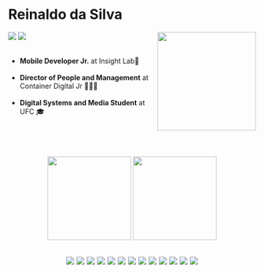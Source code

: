 <h1>Reinaldo da Silva</h1>

<img src="https://pa1.narvii.com/6579/7887d84db7c0b15788dde3e4aacfa0466eddf772_hq.gif" align="right" height="200"/>
<a href="https://www.linkedin.com/in/reinaldo-da-silva/"><img src="https://img.shields.io/badge/Reinaldo%20da%20Silva-%230A66C2?logo=Linkedin&style=flat-square" /></a>
<a href="reinaldosn2016@gmail.com"><img src="https://img.shields.io/badge/reinaldosn2016@gmail.com-%23EA4335?logo=Gmail&style=flat-square&logoColor=white" /></a>

<ul align="left"><br>
    <li><b>Mobile Developer Jr.</b> at Insight Lab👾</li><br>
    <li><b>Director of People and Management</b> at Container Digital Jr 👨🏻‍💻</li><br>
    <li><b>Digital Systems and Media Student</b> at UFC 🎓</li>
</ul>
<br><br>
<h2>
<div align="center">
    <img src="https://github-readme-stats.vercel.app/api?username=kingnaldoo&theme=radical" height="170">
    <img src="https://github-readme-stats.vercel.app/api/top-langs/?username=kingnaldoo&layout=compact&theme=radical&show_icons=true)" height="170">
</div><br>
<div id="techs" align="center">
    <img src="https://img.shields.io/badge/HTML%205-%23E34F26?logo=HTML5&style=for-the-badge&logoColor=white">
    <img src="https://img.shields.io/badge/CSS%203-%231572B6?logo=CSS3&style=for-the-badge&logoColor=white">
    <img src="https://img.shields.io/badge/JavaScript-%23F7DF1E?logo=JavaScript&style=for-the-badge&logoColor=gray">
    <img src="https://img.shields.io/badge/TypeScript-%233178C6?logo=TypeScript&style=for-the-badge&logoColor=white">
    <img src="https://img.shields.io/badge/ReactJS-%2361DAFB?logo=React&style=for-the-badge&logoColor=black">
    <img src="https://img.shields.io/badge/React Native-%2361DAFB?logo=React&style=for-the-badge&logoColor=black">
    <img src="https://img.shields.io/badge/NextJS-%23000000?logo=Next.js&style=for-the-badge&logoColor=white">
    <img src="https://img.shields.io/badge/Sass-%23CC6699?logo=Sass&style=for-the-badge&logoColor=white">
    <img src="https://img.shields.io/badge/NodeJS-%23339933?logo=Node.js&style=for-the-badge&logoColor=white">
    <img src="https://img.shields.io/badge/Linux-%23FCC624?logo=Linux&style=for-the-badge&logoColor=black">
    <img src="https://img.shields.io/badge/Vscode-%23007ACC?logo=VisualStudioCode&style=for-the-badge&logoColor=white">
    <img src="https://img.shields.io/badge/Insomnia-%235849BE?logo=Insomnia&style=for-the-badge&logoColor=white">
    <img src="https://img.shields.io/badge/Figma-%23F24E1E?logo=Figma&style=for-the-badge&logoColor=white">
</div>
</h2><br>
